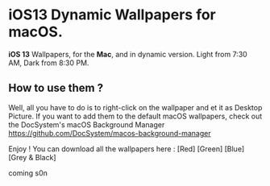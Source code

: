 # iOS13 Dynamic Wallpapers for macOS.
**iOS 13** Wallpapers, for the **Mac**, and in dynamic version. Light from 7:30 AM, Dark from 8:30 PM.

## **How to use them ?**

Well, all you have to do is to right-click on the wallpaper and et it as Desktop Picture.
If you want to add them to the default macOS wallpapers, check out the DocSystem's macOS Background Manager https://github.com/DocSystem/macos-background-manager

Enjoy ! You can download all the wallpapers here : 
[Red]
[Green]
[Blue]
[Grey & Black]

coming s0n

